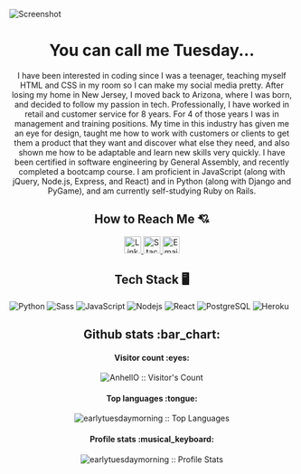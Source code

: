 ![Screenshot](https://images2.imgbox.com/cf/1c/C3QpBnB9_o.png)

<h1 align="center">You can call me Tuesday...</h1>

<p align="center">
I have been interested in coding since I was a teenager, teaching myself HTML and CSS in my room so I can make my social media pretty. After losing my home in New Jersey, I moved back to Arizona, where I was born, and decided to follow my passion in tech. Professionally, I have worked in retail and customer service for 8 years. For 4 of those years I was in management and training positions. My time in this industry has given me an eye for design, taught me how to work with customers or clients to get them a product that they want and discover what else they need, and also shown me how to be adaptable and learn new skills very quickly. I have been certified in software engineering by General Assembly, and recently completed a bootcamp course. I am proficient in JavaScript (along with jQuery, Node.js, Express, and React) and in Python (along with Django and PyGame), and am currently self-studying Ruby on Rails.
</p>

<h2 align="center">How to Reach Me 💘</h2>

<p align="center">
  <a href="https://www.linkedin.com/in/mariah-hernandez-a68514154/">
    <img src="https://www.vectorlogo.zone/logos/linkedin/linkedin-icon.svg" alt="LinkedIn Profile" height="30" width="30">
  </a>

  <a href="https://stackoverflow.com/users/18834095/tuesday">
    <img src="https://www.vectorlogo.zone/logos/stackoverflow/stackoverflow-icon.svg" alt="Stack Overflow Profile" height="30" width="30">
  </a>
  
  <a href="mailto:rahrah93@gmail.com">
    <img src="https://cdn.discordapp.com/attachments/944706362288517200/998778507586973777/gmail2.png" alt="Email" height="30" width="30">
  </a>
</p>

<h2 align="center">Tech Stack 🖥️</h2>

<p align="center">
  
![Python](http://img.shields.io/badge/-Python-3776AB?style=flat-square&logo=python&logoColor=ffff4a)
![Sass](https://img.shields.io/badge/-Sass-%23CC6699?style=flat-square&logo=sass&logoColor=ffffff)
![JavaScript](https://img.shields.io/badge/-JavaScript-%23F7DF1C?style=flat-square&logo=javascript&logoColor=000000&color=d1b01f)
![Nodejs](https://img.shields.io/badge/-Nodejs-black?style=flat-square&logo=Node.js&logoColor=00d632)
![React](https://img.shields.io/badge/-React-%23282C34?style=flat-square&logo=react)
![PostgreSQL](https://img.shields.io/badge/-PostgreSQL-336791?style=flat-square&logo=postgresql)
![Heroku](https://img.shields.io/badge/-Heroku-430098?style=flat-square&logo=heroku&logoColor=ffffff)
  
</p>

<h2 align="center">Github stats :bar_chart:</h2>

<h4 align="center">Visitor count :eyes:</h4>

<p align="center"><img src="https://profile-counter.glitch.me/{earlytuesdaymorning}/count.svg" alt="AnhellO :: Visitor's Count" /></p>

<h4 align="center">Top languages :tongue:</h4>

<p align="center"><img src="https://github-readme-stats.vercel.app/api/top-langs/?username=earlytuesdaymorning&langs_count=10&theme=tokyonight&layout=compact" alt="earlytuesdaymorning :: Top Languages" /></p>

<h4 align="center">Profile stats :musical_keyboard:</h4>

<p align="center"><img src="https://github-readme-stats.vercel.app/api?username=earlytuesdaymorning&show_icons=true&theme=synthwave" alt="earlytuesdaymorning :: Profile Stats" /></p>
